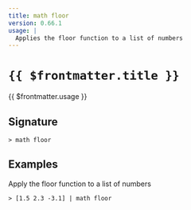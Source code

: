 ```yaml
---
title: math floor
version: 0.66.1
usage: |
  Applies the floor function to a list of numbers
---
```


# <code>{{ $frontmatter.title }}</code>

<div style='white-space: pre-wrap;'>{{ $frontmatter.usage }}</div>

## Signature

```> math floor ```

## Examples

Apply the floor function to a list of numbers
```shell
> [1.5 2.3 -3.1] | math floor
```
